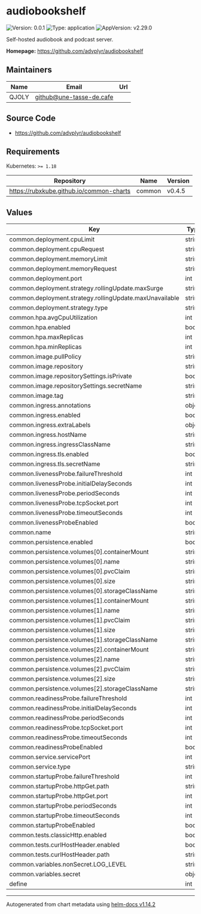 # audiobookshelf

![Version: 0.0.1](https://img.shields.io/badge/Version-0.0.1-informational?style=flat-square) ![Type: application](https://img.shields.io/badge/Type-application-informational?style=flat-square) ![AppVersion: v2.29.0](https://img.shields.io/badge/AppVersion-v2.29.0-informational?style=flat-square)

Self-hosted audiobook and podcast server.

**Homepage:** <https://github.com/advplyr/audiobookshelf>

## Maintainers

| Name | Email | Url |
| ---- | ------ | --- |
| QJOLY | <github@une-tasse-de.cafe> |  |

## Source Code

* <https://github.com/advplyr/audiobookshelf>

## Requirements

Kubernetes: `>= 1.18`

| Repository | Name | Version |
|------------|------|---------|
| https://rubxkube.github.io/common-charts | common | v0.4.5 |

## Values

| Key | Type | Default | Description |
|-----|------|---------|-------------|
| common.deployment.cpuLimit | string | `nil` |  |
| common.deployment.cpuRequest | string | `nil` |  |
| common.deployment.memoryLimit | string | `nil` |  |
| common.deployment.memoryRequest | string | `nil` |  |
| common.deployment.port | int | `80` |  |
| common.deployment.strategy.rollingUpdate.maxSurge | string | `"25%"` |  |
| common.deployment.strategy.rollingUpdate.maxUnavailable | string | `"25%"` |  |
| common.deployment.strategy.type | string | `"RollingUpdate"` |  |
| common.hpa.avgCpuUtilization | int | `50` |  |
| common.hpa.enabled | bool | `false` |  |
| common.hpa.maxReplicas | int | `2` |  |
| common.hpa.minReplicas | int | `1` |  |
| common.image.pullPolicy | string | `"Always"` |  |
| common.image.repository | string | `"ghcr.io/advplyr/audiobookshelf"` |  |
| common.image.repositorySettings.isPrivate | bool | `false` |  |
| common.image.repositorySettings.secretName | string | `nil` |  |
| common.image.tag | string | `"2.29.0"` |  |
| common.ingress.annotations | object | `{}` |  |
| common.ingress.enabled | bool | `false` |  |
| common.ingress.extraLabels | object | `{}` |  |
| common.ingress.hostName | string | `"toto.lan"` |  |
| common.ingress.ingressClassName | string | `""` |  |
| common.ingress.tls.enabled | bool | `false` |  |
| common.ingress.tls.secretName | string | `"secret-audiobookshelf-tls"` |  |
| common.livenessProbe.failureThreshold | int | `1` |  |
| common.livenessProbe.initialDelaySeconds | int | `30` |  |
| common.livenessProbe.periodSeconds | int | `60` |  |
| common.livenessProbe.tcpSocket.port | int | `80` |  |
| common.livenessProbe.timeoutSeconds | int | `3` |  |
| common.livenessProbeEnabled | bool | `true` |  |
| common.name | string | `"audiobookshelf"` |  |
| common.persistence.enabled | bool | `false` |  |
| common.persistence.volumes[0].containerMount | string | `"/audiobooks/"` |  |
| common.persistence.volumes[0].name | string | `"audiobooks"` |  |
| common.persistence.volumes[0].pvcClaim | string | `""` |  |
| common.persistence.volumes[0].size | string | `"5Gi"` |  |
| common.persistence.volumes[0].storageClassName | string | `""` |  |
| common.persistence.volumes[1].containerMount | string | `"/podcasts/"` |  |
| common.persistence.volumes[1].name | string | `"podcasts"` |  |
| common.persistence.volumes[1].pvcClaim | string | `""` |  |
| common.persistence.volumes[1].size | string | `"5Gi"` |  |
| common.persistence.volumes[1].storageClassName | string | `""` |  |
| common.persistence.volumes[2].containerMount | string | `"/metadata/"` |  |
| common.persistence.volumes[2].name | string | `"metadata"` |  |
| common.persistence.volumes[2].pvcClaim | string | `""` |  |
| common.persistence.volumes[2].size | string | `"2Gi"` |  |
| common.persistence.volumes[2].storageClassName | string | `""` |  |
| common.readinessProbe.failureThreshold | int | `2` |  |
| common.readinessProbe.initialDelaySeconds | int | `30` |  |
| common.readinessProbe.periodSeconds | int | `30` |  |
| common.readinessProbe.tcpSocket.port | int | `80` |  |
| common.readinessProbe.timeoutSeconds | int | `3` |  |
| common.readinessProbeEnabled | bool | `true` |  |
| common.service.servicePort | int | `80` |  |
| common.service.type | string | `"ClusterIP"` |  |
| common.startupProbe.failureThreshold | int | `20` |  |
| common.startupProbe.httpGet.path | string | `"/"` |  |
| common.startupProbe.httpGet.port | int | `80` |  |
| common.startupProbe.periodSeconds | int | `10` |  |
| common.startupProbe.timeoutSeconds | int | `1` |  |
| common.startupProbeEnabled | bool | `false` |  |
| common.tests.classicHttp.enabled | bool | `false` |  |
| common.tests.curlHostHeader.enabled | bool | `true` |  |
| common.tests.curlHostHeader.path | string | `"/"` |  |
| common.variables.nonSecret.LOG_LEVEL | string | `"info"` |  |
| common.variables.secret | object | `{}` |  |
| define | int | `80` |  |

----------------------------------------------
Autogenerated from chart metadata using [helm-docs v1.14.2](https://github.com/norwoodj/helm-docs/releases/v1.14.2)
